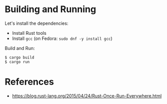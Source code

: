 Building and Running
====================

Let's install the dependencies:

- Install Rust tools
- Install `gcc` (on Fedora: ``sudo dnf -y install gcc``)

Build and Run:

```
$ cargo build
$ cargo run
```

References
==========

- https://blog.rust-lang.org/2015/04/24/Rust-Once-Run-Everywhere.html



